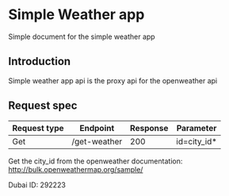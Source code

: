 # Simple Weather app

Simple document for the simple weather app

## Introduction

Simple weather app api is the proxy api for the openweather api

## Request spec



| Request type | Endpoint     | Response | Parameter   |
| ------------ | ------------ | -------- | ----------- |
| Get          | /get-weather | 200      | id=city_id* |

Get the city_id from the openweather documentation: http://bulk.openweathermap.org/sample/

Dubai ID: 292223
